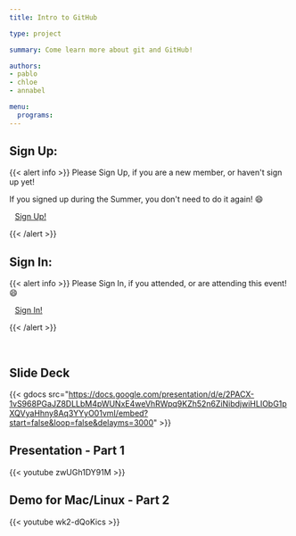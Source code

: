 ```yaml
---
title: Intro to GitHub

type: project

summary: Come learn more about git and GitHub!

authors:
- pablo
- chloe
- annabel

menu:
  programs:
---
```

## Sign Up:

{{< alert info >}}
Please Sign Up, if you are a new member, or haven't sign up yet!

If you signed up during the Summer, you don't need to do it again! :smile:

<a class="btn btn-light btn-lg" href="https://ucfacmw.org/sign-up" role="button">
<i class="fas fa-file-alt" style="padding-right: 10px;"></i>  Sign Up!</a>

{{< /alert >}}

## Sign In:

{{< alert info >}}
Please Sign In, if you attended, or are attending this event! :smile:

<a class="btn btn-light btn-lg" href="https://ucfacmw.org/sign-in" role="button">
<i class="fas fa-file-alt" style="padding-right: 10px;"></i>  Sign In!</a>

{{< /alert >}}


<br>

## Slide Deck

{{< gdocs src="https://docs.google.com/presentation/d/e/2PACX-1vS968PGaJZ8DLLbM4pWUNxE4weVhRWpq9KZh52n6ZiNibdjwiHLIObG1pXQVyaHhny8Aq3YYyO01vmI/embed?start=false&loop=false&delayms=3000" >}} 

## Presentation - Part 1

{{< youtube zwUGh1DY91M >}}

## Demo for Mac/Linux - Part 2

{{< youtube wk2-dQoKics >}}